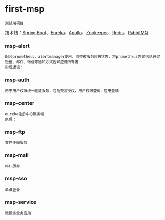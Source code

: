 first-msp
=
    测试用项目
技术栈：[Spring Boot]( https://spring.io/projects/spring-boot )、[Eureka](https://spring.io/projects/spring-cloud-netflix )、[Apollo]( https://github.com/ctripcorp/apollo/wiki/Apollo%E9%85%8D%E7%BD%AE%E4%B8%AD%E5%BF%83%E4%BB%8B%E7%BB%8D )、[Zookeeper]( https://spring.io/projects/spring-cloud-zookeeper )、[Redis]( https://spring.io/projects/spring-data-redis )、[RabbitMQ]( https://www.rabbitmq.com/ )
### msp-alert
    配合prometheus，alertmanager使用，监控微服务应用状态，将prometheus告警信息通过短信、邮件、微信等通知方式告知应用所有者
    实现逻辑：
### msp-auth
    用于用户权限统一验证服务，包括交易授权，用户权限查询，应用登陆
### msp-center
    eureka注册中心服务端
    原理：
### msp-ftp
    文件传输服务
### msp-mail
    邮件服务
### msp-sso
    单点登录
### msp-service
    微服务业务应用
